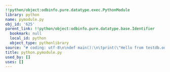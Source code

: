 ```yaml
---
!!python/object:odbinfo.pure.datatype.exec.PythonModule
library: python
name: pymodule.py
obj_id: '625'
parent_link: !!python/object:odbinfo.pure.datatype.base.Identifier
  bookmark: null
  local_id: python
  object_type: pythonlibrary
source: "# coding: utf-8\n\ndef main():\n\tprint(\"Hello from testdb.odb\")\n\n\n"
title: python.pymodule.py
used_by: []
uses: []
---
```

